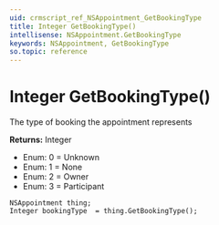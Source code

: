 ```yaml
---
uid: crmscript_ref_NSAppointment_GetBookingType
title: Integer GetBookingType()
intellisense: NSAppointment.GetBookingType
keywords: NSAppointment, GetBookingType
so.topic: reference
---
```


# Integer GetBookingType()

The type of booking the appointment represents

**Returns:** Integer

* Enum: 0 = Unknown 
* Enum: 1 = None 
* Enum: 2 = Owner 
* Enum: 3 = Participant 

```crmscript
NSAppointment thing;
Integer bookingType  = thing.GetBookingType();
```

